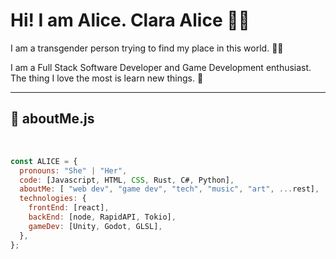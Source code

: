 # Hi! I am Alice. Clara Alice 👩‍💻

I am a transgender person trying to find my place in this world. 🏳️‍⚧️

I am a Full Stack Software Developer and Game Development enthusiast.
The thing I love the most is learn new things. 🍃

---

## 🌷 aboutMe.js

&nbsp;

```javascript
const ALICE = {
  pronouns: "She" | "Her",
  code: [Javascript, HTML, CSS, Rust, C#, Python],
  aboutMe: [ "web dev", "game dev", "tech", "music", "art", ...rest],
  technologies: {
    frontEnd: [react],
    backEnd: [node, RapidAPI, Tokio],
    gameDev: [Unity, Godot, GLSL],
  },
};
```
